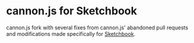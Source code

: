 # cannon.js for Sketchbook

cannon.js fork with several fixes from cannon.js' abandoned pull requests and modifications made specifically for [Sketchbook](https://github.com/swift502/Sketchbook).
